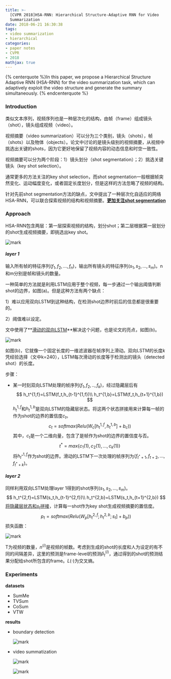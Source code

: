 ```yaml
---
title: >-
  [CVPR 2018]HSA-RNN: Hierarchical Structure-Adaptive RNN for Video
  Summarization
date: 2018-06-21 16:30:38
tags:
- video summarization
- hierarchical
categories:
- paper notes
- CVPR
- 2018
mathjax: true
---
```


{% centerquote %}In this paper, we propose a Hierarchical Structure Adaptive RNN (HSA-RNN) for the video summarization task, which can adaptively exploit the video structure and generate the summary simultaneously. {% endcenterquote %}

<!-- more -->

### Introduction

类似文本序列，视频序列也是一种层次化的结构，由帧（frame）组成镜头（shot），镜头组成视频（video）。

视频摘要（video summarization）可以分为三个类别，镜头（shots），帧（shots）以及物体（objects）。论文中讨论的是镜头级别的视频摘要，从视频中挑选出关键的shots，因为它更好地保留了视频内容的动态信息和时空一致性。

视频摘要可以分为两个阶段：1）镜头划分（shot segmentation）；2）挑选关键镜头（key shot selection）。

通常更多的方法关注的key shot selection，而shot segmentation一般根据帧突然变化、运动幅度变化，或者固定长度划分，但是这样的方法忽略了视频的结构。

针对先前shot segmentation方法的缺点，文中提出了一种层次化自适应的网络HSA-RNN，可以联合探索视频的结构和视频摘要。**<u>更加关注shot segmentation</u>**

### Approach

HSA-RNN包含两层：第一层探索视频的结构，划分shot；第二层根据第一层划分的shot生成视频摘要，即挑选出key shot。

![mark](http://pakzslacd.bkt.clouddn.com/blog/180621/KiEk15cJLI.png?imageslim)

####  *layer 1*

输入所有帧的特征序列$(f_1,f_2,...,f_n)$，输出所有镜头的特征序列$(s_1,s_2,...,s_m)$。n和m分别是帧和镜头的数量。

一种简单的方法就是利用LSTM应用于整个视频，每一步通过一个输出阈值判断shot的边界，如图(a)。但是这种方法有两个缺点：

1）难以应用双向LSTM到这种结构，在检测shot边界时前后的信息都是很重要的。

2）阈值难以设定。

文中使用了**<u>滑动的双向LSTM</u>**解决这个问题，也是论文的亮点，如图(b)。

![mark](http://pakzslacd.bkt.clouddn.com/blog/180621/G207FmiI02.png?imageslim)

如图(b)，它就像一个固定长度的一维滤波器在帧序列上滑动。双向LSTM的长度$k$凭经验选择（文中k=240），LSTM每次滑动的长度等于检测出的镜头（detected shot）的长度。

步骤：

* 某一时刻双向LSTM处理的帧序列$(f_1,f_2,..,f_k)$，经过隐藏层后有
  $$
  h_t^{1,f}=LSTM(f_t,h_{t-1}^{1,f})\\
  h_t^{1,b}=LSTM(f_t,h_{t+1}^{1,b})
  $$
  $h_t^{1,f}$和$h_t^{1,b}$是双向LSTM的隐藏层状态。将这两个状态拼接用来计算每一帧的作为shot的边界的置信度$c_t$。
  $$
  c_t=softmax(Relu(W_c[h_t^{1,f},h_t^{1,b}]+b_c))
  $$
  其中，$c_t$是一个二维向量，包含了是帧作为shot的边界的置信度与否。
  $$
  t^*=max\{c_1(1),c_2(1),...,c_k(1)\}
  $$
  将$h_{t^*}^{1,f}$作为shot的边界。滑动的LSTM下一次处理的帧序列为$(f_{t^*+1},f_{t+2},...,f_{t^*+k})$。

#### *layer 2*

同样利用双向LSTM处理layer 1得到的shot序列$(s_1,s_2,...,s_m)$。
$$
h_t^{2,f}=LSTM(s_t,h_{t-1}^{2,f})\\
h_t^{2,b}=LSTM(s_t,h_{t+1}^{2,b})
$$
<u>将隐藏层状态和$s_t$拼接</u>，计算每一shot作为key shot生成视频摘要的置信度。
$$
p_t=softmax(Relu(W_p[h_t^{2,f};h_t^{2,b};s_t]+b_p))
$$
损失函数：

![mark](http://pakzslacd.bkt.clouddn.com/blog/180621/8A9dJ8KGik.png?imageslim)

T为视频的数量，$n^{(i)}$是视频的帧数。考虑到生成的shot的长度和人为设定的有不同的间隔差异，这里的预测是frame-level的预测$\hat{p}_t^{(i)}$，通过得到的shot的预测结果分配给shot所包含的frame。$L(\cdot)$为交叉熵。

### Experiments

**datasets**

* SumMe
* TVSum
* CoSum
* VTW

**results**

* boundary detection

  ![mark](http://pakzslacd.bkt.clouddn.com/blog/180621/LIj24fB2Fj.png?imageslim)

* video summatization 

  ![mark](http://pakzslacd.bkt.clouddn.com/blog/180621/f0B3bh76AE.png?imageslim)

  ![mark](http://pakzslacd.bkt.clouddn.com/blog/180621/mbAaFfH1LE.png?imageslim)

